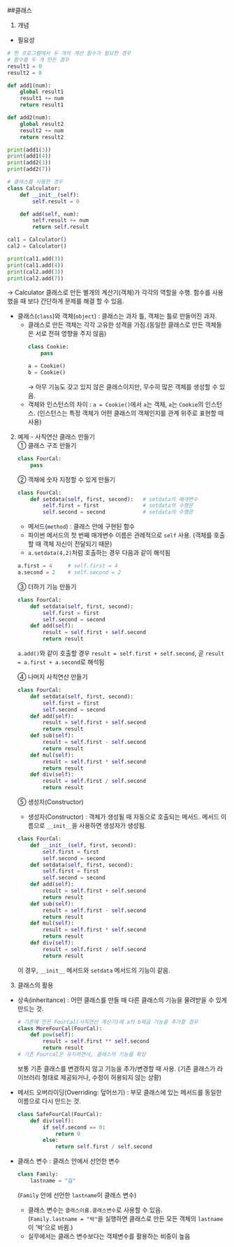 ##클래스
1. 개념
* 필요성
```python
# 한 프로그램에서 두 개의 계산 함수가 필요한 경우
# 함수를 두 개 만든 경우
result1 = 0
result2 = 0

def add1(num):
    global result1
    result1 += num
    return result1

def add2(num):
    global result2
    result2 += num
    return result2

print(add1(3))
print(add1(4))
print(add2(3))
print(add2(7))
```
```python
# 클래스를 사용한 경우
class Calculator:
    def __init__(self):
        self.result = 0

    def add(self, num):
        self.result += num
        return self.result

cal1 = Calculator()
cal2 = Calculator()

print(cal1.add(3))
print(cal1.add(4))
print(cal2.add(3))
print(cal2.add(7))
```
&#8594; Calculator 클래스로 만든 별개의 계산기(객체)가 각각의 역할을 수행. 함수를 사용했을 때 보다 간단하게 문제를 해결 할 수 있음.

* 클래스(`class`)와 객체(`object`) : 클래스는 과자 틀, 객체는 틀로 만들어진 과자.
    * 클래스로 만든 객체는 각각 고유한 성격을 가짐.(동일한 클래스로 만든 객체들은 서로 전혀 영향을 주지 않음)
        ```python
        class Cookie:
            pass
    
        a = Cookie()
        b = Cookie()
        ```
        &#8594; 아무 기능도 갖고 있지 않은 클래스이지만, 무수히 많은 객체를 생성할 수 있음.
    * 객체와 인스턴스의 차이 : `a = Cookie()`에서 `a`는 객체, `a`는 `Cookie`의 인스턴스. 
      (인스턴스는 특정 객체가 어떤 클래스의 객체인지를 관계 위주로 표현할 때 사용)
      
2. 예제 - 사칙연산 클래스 만들기  
    &#10112; 클래스 구조 만들기
    ```python
    class FourCal:
        pass
    ```
    &#10113; 객채에 숫자 지정할 수 있게 만들기
    ```python
    class FourCal:
        def setdata(self, first, second):   # setdata의 매개변수
            self.first = first              # setdata의 수행문
            self.second = second            # setdata의 수행문
    ```
    * 메서드(`method`) : 클래스 안에 구현된 함수
    * 파이썬 메서드의 첫 번째 매개변수 이름은 관례적으로 `self` 사용. 
      (객체를 호출할 때 객체 자신이 전달되기 때문)
    * `a.setdata(4,2)`처럼 호출하는 경우 다음과 같이 해석됨  
    ```python
    a.first = 4     # self.first = 4
    a.second = 2    # self.second = 2
    ```
    &#10114; 더하기 기능 만들기
    ```python
    class FourCal:
        def setdata(self, first, second):
            self.first = first
            self.second = second
        def add(self):
            result = self.first + self.second
            return result
    ```
    `a.add()`와 같이 호출할 경우 `result = self.first + self.second`, 곧 `result = a.first + a.second`로 해석됨    

    &#10115; 나머지 사칙연산 만들기
    ```python
    class FourCal:
        def setdata(self, first, second):
            self.first = first
            self.second = second
        def add(self):
            result = self.first + self.second
            return result
        def sub(self):
            result = self.first - self.second
            return result
        def mul(self):
            result = self.first * self.second
            return result
        def div(self):
            result = self.first / self.second
            return result
    ``` 
    &#10116; 생성자(Constructor)
    * 생성자(Constructor) : 객체가 생성될 때 자동으로 호출되는 메서드. 메서드 이름으로 `__init__`을 사용하면 생성자가 생성됨.
    ```python
    class FourCal:
        def __init__(self, first, second):
            self.first = first
            self.second = second
        def setdata(self, first, second):
            self.first = first
            self.second = second
        def add(self):
            result = self.first + self.second
            return result
        def sub(self):
            result = self.first - self.second
            return result
        def mul(self):
            result = self.first * self.second
            return result
        def div(self):
            result = self.first / self.second
            return result
    ```
    이 경우, `__init__` 메서드와 `setdata` 메서드의 기능이 같음.  


3. 클래스의 활용
* 상속(inheritance) : 어떤 클래스를 만들 때 다른 클래스의 기능을 물려받을 수 있게 만드는 것.
    ```python
    # 기존에 만든 FourCal(사칙연산 계산기)에 a의 b제곱 기능을 추가할 경우
    class MoreFourCal(FourCal):
        def pow(self):
            result = self.first ** self.second
            return result
    # 기존 Fourcal은 유지하면서, 클래스의 기능을 확장
    ```
   보통 기존 클래스를 변경하지 않고 기능을 추가/변경할 때 사용. (기존 클래스가 라이브러리 형태로 제공되거나, 수정이 허용되지 않는 상황)  


* 메서드 오버라이딩(Overriding: 덮어쓰기) : 부모 클래스에 있는 메서드를 동일한 이름으로 다시 만드는 것.
    ```python
    class SafeFourCal(FourCal):
        def div(self):
            if self.second == 0:
                return 0
            else:
                return self.first / self.second
    ```


* 클래스 변수 : 클래스 안에서 선언한 변수
    ```python
    class Family:
        lastname = "김"
    ```
  (`Family` 안에 선언한 `lastname`이 클래스 변수)
    * 클래스 변수는 `클래스이름.클래스변수`로 사용할 수 있음.  
      (`Family.lastname = "박"`을 실행하면 클래스로 만든 모든 객체의 `lastname`이 '박'으로 바뀜.)
    * 실무에서는 클래스 변수보다는 객체변수를 활용하는 비중이 높음